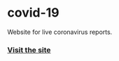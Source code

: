 # covid-19
Website for live coronavirus reports.


### [Visit the site](http://covid19-watch.herokuapp.com/)
